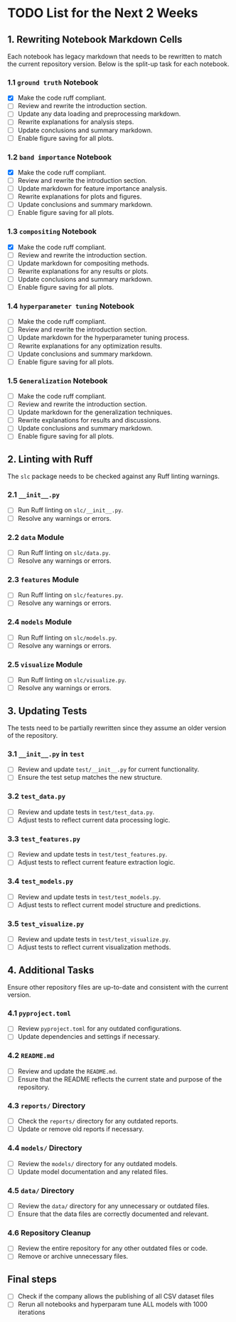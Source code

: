 # TODO List for the Next 2 Weeks

## 1. Rewriting Notebook Markdown Cells
Each notebook has legacy markdown that needs to be rewritten to match the current repository version. Below is the split-up task for each notebook.

### 1.1 `ground truth` Notebook
- [x] Make the code ruff compliant.
- [ ] Review and rewrite the introduction section.
- [ ] Update any data loading and preprocessing markdown.
- [ ] Rewrite explanations for analysis steps.
- [ ] Update conclusions and summary markdown.
- [ ] Enable figure saving for all plots.

### 1.2 `band importance` Notebook
- [x] Make the code ruff compliant.
- [ ] Review and rewrite the introduction section.
- [ ] Update markdown for feature importance analysis.
- [ ] Rewrite explanations for plots and figures.
- [ ] Update conclusions and summary markdown.
- [ ] Enable figure saving for all plots.

### 1.3 `compositing` Notebook
- [x] Make the code ruff compliant.
- [ ] Review and rewrite the introduction section.
- [ ] Update markdown for compositing methods.
- [ ] Rewrite explanations for any results or plots.
- [ ] Update conclusions and summary markdown.
- [ ] Enable figure saving for all plots.

### 1.4 `hyperparameter tuning` Notebook
- [ ] Make the code ruff compliant.
- [ ] Review and rewrite the introduction section.
- [ ] Update markdown for the hyperparameter tuning process.
- [ ] Rewrite explanations for any optimization results.
- [ ] Update conclusions and summary markdown.
- [ ] Enable figure saving for all plots.

### 1.5 `Generalization` Notebook
- [ ] Make the code ruff compliant.
- [ ] Review and rewrite the introduction section.
- [ ] Update markdown for the generalization techniques.
- [ ] Rewrite explanations for results and discussions.
- [ ] Update conclusions and summary markdown.
- [ ] Enable figure saving for all plots.

## 2. Linting with Ruff
The `slc` package needs to be checked against any Ruff linting warnings.

### 2.1 `__init__.py`
- [ ] Run Ruff linting on `slc/__init__.py`.
- [ ] Resolve any warnings or errors.

### 2.2 `data` Module
- [ ] Run Ruff linting on `slc/data.py`.
- [ ] Resolve any warnings or errors.

### 2.3 `features` Module
- [ ] Run Ruff linting on `slc/features.py`.
- [ ] Resolve any warnings or errors.

### 2.4 `models` Module
- [ ] Run Ruff linting on `slc/models.py`.
- [ ] Resolve any warnings or errors.

### 2.5 `visualize` Module
- [ ] Run Ruff linting on `slc/visualize.py`.
- [ ] Resolve any warnings or errors.

## 3. Updating Tests
The tests need to be partially rewritten since they assume an older version of the repository.

### 3.1 `__init__.py` in `test`
- [ ] Review and update `test/__init__.py` for current functionality.
- [ ] Ensure the test setup matches the new structure.

### 3.2 `test_data.py`
- [ ] Review and update tests in `test/test_data.py`.
- [ ] Adjust tests to reflect current data processing logic.

### 3.3 `test_features.py`
- [ ] Review and update tests in `test/test_features.py`.
- [ ] Adjust tests to reflect current feature extraction logic.

### 3.4 `test_models.py`
- [ ] Review and update tests in `test/test_models.py`.
- [ ] Adjust tests to reflect current model structure and predictions.

### 3.5 `test_visualize.py`
- [ ] Review and update tests in `test/test_visualize.py`.
- [ ] Adjust tests to reflect current visualization methods.

## 4. Additional Tasks
Ensure other repository files are up-to-date and consistent with the current version.

### 4.1 `pyproject.toml`
- [ ] Review `pyproject.toml` for any outdated configurations.
- [ ] Update dependencies and settings if necessary.

### 4.2 `README.md`
- [ ] Review and update the `README.md`.
- [ ] Ensure that the README reflects the current state and purpose of the repository.

### 4.3 `reports/` Directory
- [ ] Check the `reports/` directory for any outdated reports.
- [ ] Update or remove old reports if necessary.

### 4.4 `models/` Directory
- [ ] Review the `models/` directory for any outdated models.
- [ ] Update model documentation and any related files.

### 4.5 `data/` Directory
- [ ] Review the `data/` directory for any unnecessary or outdated files.
- [ ] Ensure that the data files are correctly documented and relevant.

### 4.6 Repository Cleanup
- [ ] Review the entire repository for any other outdated files or code.
- [ ] Remove or archive unnecessary files.

## Final steps
- [ ] Check if the company allows the publishing of all CSV dataset files
- [ ] Rerun all notebooks and hyperparam tune ALL models with 1000 iterations